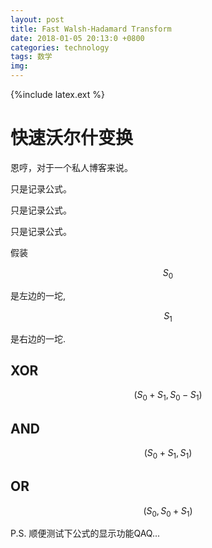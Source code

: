 ```yaml
---
layout: post
title: Fast Walsh-Hadamard Transform
date: 2018-01-05 20:13:0 +0800
categories: technology
tags: 数学
img: 
---
```


{%include latex.ext %}

# 快速沃尔什变换

恩哼，对于一个私人博客来说。

只是记录公式。

只是记录公式。

只是记录公式。

假装

$$
S_0
$$

是左边的一坨,

$$
S_1
$$

是右边的一坨.

## XOR

$$
(S_0+S_1,S_0-S_1)
$$

## AND

$$
(S_0+S_1,S_1)
$$

## OR

$$
(S_0,S_0+S_1)
$$

P.S. 顺便测试下公式的显示功能QAQ...
